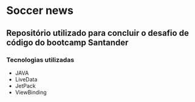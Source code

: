 ﻿# Soccer news
 
 ## Repositório utilizado para concluir o desafio de código do bootcamp Santander
 
 
 ### Tecnologias utilizadas
 <ul>
  <li>JAVA</li>
  <li>LiveData</li>
  <li>JetPack</li>
  <li>ViewBinding</li>
 </ul>
